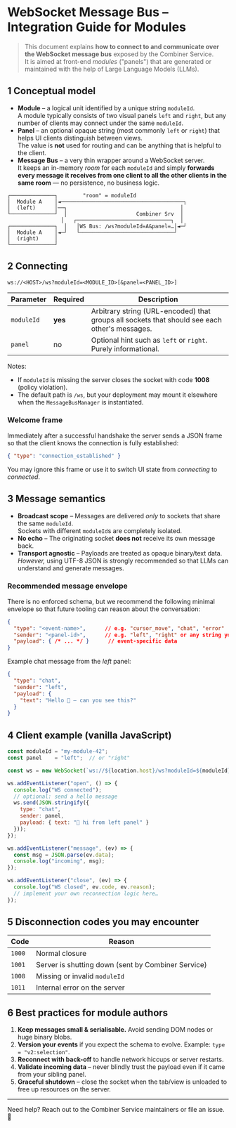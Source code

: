 # WebSocket Message Bus – Integration Guide for Modules

> This document explains **how to connect to and communicate over the WebSocket message bus** exposed by the Combiner Service.  
> It is aimed at front-end *modules* ("panels") that are generated or maintained with the help of Large Language Models (LLMs).

## 1  Conceptual model

* **Module** – a logical unit identified by a unique string `moduleId`.  
  A module typically consists of two visual panels `left` and `right`, but any number of clients may connect under the same `moduleId`.
* **Panel** – an optional opaque string (most commonly `left` or `right`) that helps UI clients distinguish between views.  
  The value is **not** used for routing and can be anything that is helpful to the client.
* **Message Bus** – a very thin wrapper around a WebSocket server.  
  It keeps an in-memory *room* for each `moduleId` and simply **forwards every message it receives from one client to all the other clients in the same room** — no persistence, no business logic.

```
┌──────────────┐        "room" = moduleId
│  Module A    │◄───────────────────────────────────────┐
│  (left)      │──┐                                    │
└──────────────┘  │                      Combiner Srv  │
                 │   ┌──────────────────────────────┐  │
┌──────────────┐  │   │WS Bus: /ws?moduleId=A&panel=…│◄─┘
│  Module A    │◄─┘   └──────────────────────────────┘
│  (right)     │
└──────────────┘
```

## 2  Connecting

````text
ws://<HOST>/ws?moduleId=<MODULE_ID>[&panel=<PANEL_ID>]
````

Parameter | Required | Description
-----------|----------|------------
`moduleId` | **yes**  | Arbitrary string (URL-encoded) that groups all sockets that should see each other's messages.
`panel`    | no       | Optional hint such as `left` or `right`. Purely informational.

Notes:
* If `moduleId` is missing the server closes the socket with code **1008** (policy violation).
* The default path is `/ws`, but your deployment may mount it elsewhere when the `MessageBusManager` is instantiated.

### Welcome frame
Immediately after a successful handshake the server sends a JSON frame so that the client knows the connection is fully established:

```json
{ "type": "connection_established" }
```

You may ignore this frame or use it to switch UI state from *connecting* to *connected*.

## 3  Message semantics

* **Broadcast scope** – Messages are delivered *only* to sockets that share the same `moduleId`.  
  Sockets with different `moduleId`s are completely isolated.
* **No echo** – The originating socket **does not** receive its own message back.
* **Transport agnostic** – Payloads are treated as opaque binary/text data. *However,* using UTF-8 JSON is strongly recommended so that LLMs can understand and generate messages.

### Recommended message envelope

There is no enforced schema, but we recommend the following minimal envelope so that future tooling can reason about the conversation:

```json
{
  "type": "<event-name>",      // e.g. "cursor_move", "chat", "error"
  "sender": "<panel-id>",      // e.g. "left", "right" or any string you passed via ?panel=
  "payload": { /* ... */ }      // event-specific data
}
```

Example chat message from the *left* panel:

```json
{
  "type": "chat",
  "sender": "left",
  "payload": {
    "text": "Hello 👋 – can you see this?"
  }
}
```

## 4  Client example (vanilla JavaScript)

```js
const moduleId = "my-module-42";
const panel    = "left";  // or "right"

const ws = new WebSocket(`ws://${location.host}/ws?moduleId=${moduleId}&panel=${panel}`);

ws.addEventListener("open", () => {
  console.log("WS connected");
  // optional: send a hello message
  ws.send(JSON.stringify({
    type: "chat",
    sender: panel,
    payload: { text: "👋 hi from left panel" }
  }));
});

ws.addEventListener("message", (ev) => {
  const msg = JSON.parse(ev.data);
  console.log("incoming", msg);
});

ws.addEventListener("close", (ev) => {
  console.log("WS closed", ev.code, ev.reason);
  // implement your own reconnection logic here…
});
```

## 5  Disconnection codes you may encounter

Code | Reason
-----|--------
`1000` | Normal closure
`1001` | Server is shutting down (sent by Combiner Service)
`1008` | Missing or invalid `moduleId`
`1011` | Internal error on the server

## 6  Best practices for module authors

1. **Keep messages small & serialisable.** Avoid sending DOM nodes or huge binary blobs.
2. **Version your events** if you expect the schema to evolve. Example: `type = "v2:selection"`.
3. **Reconnect with back-off** to handle network hiccups or server restarts.
4. **Validate incoming data** – never blindly trust the payload even if it came from your sibling panel.
5. **Graceful shutdown** – close the socket when the tab/view is unloaded to free up resources on the server.

---

Need help? Reach out to the Combiner Service maintainers or file an issue. 🎉 